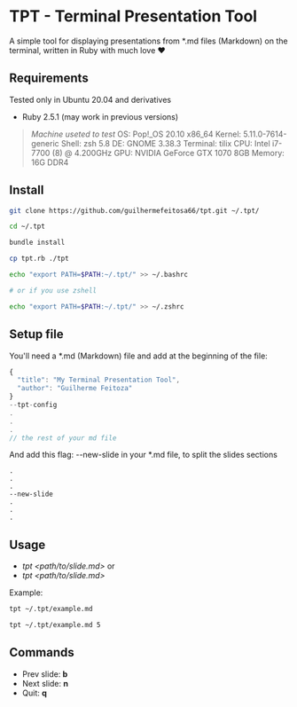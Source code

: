 # TPT - Terminal Presentation Tool

A simple tool for displaying presentations from *.md files (Markdown) on the terminal, written in Ruby with much love ❤️

## Requirements

Tested only in Ubuntu 20.04 and derivatives

- Ruby 2.5.1 (may work in previous versions)

> *Machine useted to test*
> OS: Pop!_OS 20.10 x86_64
> Kernel: 5.11.0-7614-generic
> Shell: zsh 5.8
> DE: GNOME 3.38.3
> Terminal: tilix
> CPU: Intel i7-7700 (8) @ 4.200GHz
> GPU: NVIDIA GeForce GTX 1070 8GB
> Memory: 16G DDR4


## Install

```bash
git clone https://github.com/guilhermefeitosa66/tpt.git ~/.tpt/

cd ~/.tpt

bundle install

cp tpt.rb ./tpt

echo "export PATH=$PATH:~/.tpt/" >> ~/.bashrc

# or if you use zshell

echo "export PATH=$PATH:~/.tpt/" >> ~/.zshrc
```

## Setup file

You'll need a *.md (Markdown) file and add at the beginning of the file:

```javascript
{  
  "title": "My Terminal Presentation Tool",
  "author": "Guilherme Feitoza"
}
--tpt-config
.
.
.
// the rest of your md file
```

And add this flag: --new-slide in your *.md file, to split the slides sections

```
.
.
.
--new-slide
.
.
.
```

## Usage

- *tpt <path/to/slide.md>* or
- *tpt <path/to/slide.md> <start slide number>*

Example:

```bash
tpt ~/.tpt/example.md
```

```bash
tpt ~/.tpt/example.md 5
```



## Commands

- Prev slide: **b**
- Next slide: **n**
- Quit:       **q**
